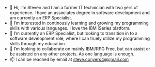 - 👋 Hi, I’m Steven and I am a former IT technician with two yers of experience. I have an associates degree in software development and am currently an ERP Specialist.
- 👀 I’m interested in continously learning and growing my programming skills with various languages. I love the IBM iSeries platform.
- 🌱 I’m currently an ERP Specialist, but looking to transition in to a software development role, where I can truely utilize my programming skills through my education.
- 💞️ I’m looking to collaborate on mainly IBMi/RPG Free, but can assist or be assisted on any other projects. As one language is enough.
- 📫 I can be reached by email at steve.conyers4@gmail.com

<!---
Tforty187 is a ✨ special ✨ repository because its `README.md` (this file) appears on your GitHub profile.
You can click the Preview link to take a look at your changes.
--->
